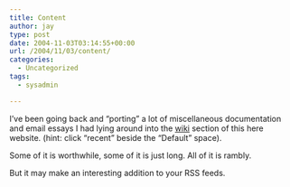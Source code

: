 ```yaml
---
title: Content
author: jay
type: post
date: 2004-11-03T03:14:55+00:00
url: /2004/11/03/content/
categories:
  - Uncategorized
tags:
  - sysadmin

---
```

I’ve been going back and “porting” a lot of miscellaneous documentation and email essays I had lying around into the [wiki][1] section of this here website. (hint: click “recent” beside the “Default” space).

Some of it is worthwhile, some of it is just long. All of it is rambly.

But it may make an interesting addition to your RSS feeds.

 [1]: //people.engr.ncsu.edu/jayoung/site/pages/default/default"